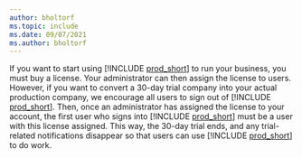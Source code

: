 ```yaml
---
author: bholtorf
ms.topic: include
ms.date: 09/07/2021
ms.author: bholtorf
---
```

If you want to start using [!INCLUDE [prod_short](../includes/prod_short.md)] to run your business, you must buy a license. Your administrator can then assign the license to users. However, if you want to convert a 30-day trial company into your actual production company, we encourage all users to sign out of [!INCLUDE [prod_short](../includes/prod_short.md)]. Then, once an administrator has assigned the license to your account, the first user who signs into [!INCLUDE [prod_short](../includes/prod_short.md)] must be a user with this license assigned. This way, the 30-day trial ends, and any trial-related notifications disappear so that users can use [!INCLUDE [prod_short](../includes/prod_short.md)] to do work.
